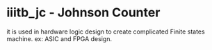# iiitb_jc - Johnson Counter
it is used in hardware logic design to create complicated Finite states machine. ex: ASIC and FPGA design.
